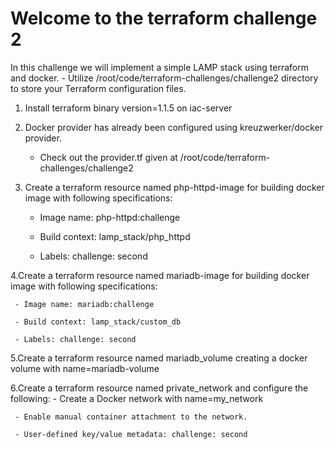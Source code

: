 # **Welcome to the terraform challenge 2**

In this challenge we will implement a simple LAMP stack using terraform and docker.
    - Utilize /root/code/terraform-challenges/challenge2 directory to store your Terraform configuration files.

 1. Install terraform binary version=1.1.5 on iac-server

 2. Docker provider has already been configured using kreuzwerker/docker provider.
     - Check out the provider.tf given at /root/code/terraform-challenges/challenge2

 3. Create a terraform resource named php-httpd-image for building docker image with following specifications:
     - Image name: php-httpd:challenge

     - Build context: lamp_stack/php_httpd

     - Labels: challenge: second

4.Create a terraform resource named mariadb-image for building docker image with following specifications:

     - Image name: mariadb:challenge

     - Build context: lamp_stack/custom_db

     - Labels: challenge: second

5.Create a terraform resource named mariadb_volume creating a docker volume with name=mariadb-volume

6.Create a terraform resource named private_network and configure the following:
     - Create a Docker network with name=my_network

     - Enable manual container attachment to the network.

     - User-defined key/value metadata: challenge: second
